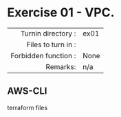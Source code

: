 # Exercise 01 - VPC.

|                         |                    |
| -----------------------:| ------------------ |
|   Turnin directory :    |  ex01              |
|   Files to turn in :    |                    |
|   Forbidden function :  |  None              |
|   Remarks:              |  n/a               |

## AWS-CLI



terraform files
